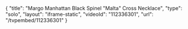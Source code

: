 {
    "title": "Margo Manhattan Black Spinel \"Malta\" Cross Necklace",
    "type": "solo",
    "layout": "iframe-static",
    "videoId": "112336301",
    "url": "\/tvpembed\/112336301"
}
